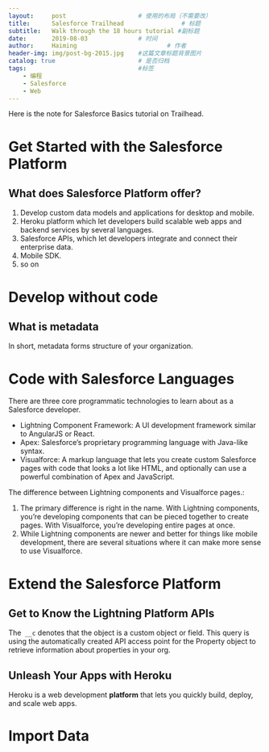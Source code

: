 ```yaml
---
layout:     post   				    # 使用的布局（不需要改）
title:      Salesforce Trailhead				# 标题 
subtitle:   Walk through the 18 hours tutorial #副标题
date:       2019-08-03 				# 时间
author:     Haiming 						# 作者
header-img: img/post-bg-2015.jpg 	#这篇文章标题背景图片
catalog: true 						# 是否归档
tags:								#标签
    - 编程
    - Salesforce
    - Web
---
```


Here is the note for Salesforce Basics tutorial on Trailhead.

# Get Started with the Salesforce Platform

## What does Salesforce Platform offer?

1. Develop custom data models and applications for desktop and mobile.
2. Heroku platform which let developers build scalable web apps and backend services by several languages.
3. Salesforce APIs, which let developers integrate and connect their enterprise data.
4. Mobile SDK.
5. so on 

# Develop without code

## What is metadata

In short, metadata forms structure of your organization.

# Code with Salesforce Languages

There are three core programmatic technologies to learn about as a Salesforce developer.

- Lightning Component Framework: A UI development framework similar to AngularJS or React.
- Apex: Salesforce’s proprietary programming language with Java-like syntax.
- Visualforce: A markup language that lets you create custom Salesforce pages with code that looks a lot like HTML, and optionally can use a powerful combination of Apex and JavaScript.



The difference between Lightning components and Visualforce pages.:

1. The primary difference is right in the name. With Lightning components, you’re developing components that can be pieced together to create pages. With Visualforce, you’re developing entire pages at once. 
2. While Lightning components are newer and better for things like mobile development, there are several situations where it can make more sense to use Visualforce.

# Extend the Salesforce Platform

## Get to Know the Lightning Platform APIs

The` __c` denotes that the object is a custom object or field. This query is using the automatically created API access point for the Property object to retrieve information about properties in your org.

##  Unleash Your Apps with Heroku

Heroku is a web development **platform** that lets you quickly build, deploy, and scale web apps.

# Import Data

